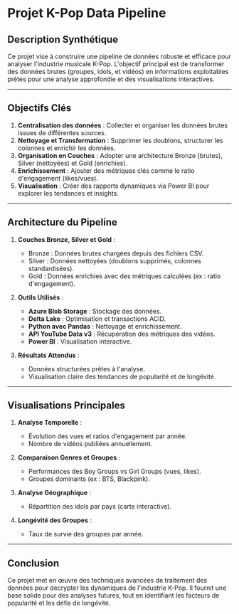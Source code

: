 # **Projet K-Pop Data Pipeline**

## **Description Synthétique**

Ce projet vise à construire une pipeline de données robuste et efficace pour analyser l'industrie musicale K-Pop. L'objectif principal est de transformer des données brutes (groupes, idols, et vidéos) en informations exploitables prêtes pour une analyse approfondie et des visualisations interactives.

---

## **Objectifs Clés**

1. **Centralisation des données** : Collecter et organiser les données brutes issues de différentes sources.
2. **Nettoyage et Transformation** : Supprimer les doublons, structurer les colonnes et enrichir les données.
3. **Organisation en Couches** : Adopter une architecture Bronze (brutes), Silver (nettoyées) et Gold (enrichies).
4. **Enrichissement** : Ajouter des métriques clés comme le ratio d'engagement (likes/vues).
5. **Visualisation** : Créer des rapports dynamiques via Power BI pour explorer les tendances et insights.

---

## **Architecture du Pipeline**

1. **Couches Bronze, Silver et Gold** :
   - Bronze : Données brutes chargées depuis des fichiers CSV.
   - Silver : Données nettoyées (doublons supprimés, colonnes standardisées).
   - Gold : Données enrichies avec des métriques calculées (ex : ratio d'engagement).

2. **Outils Utilisés** :
   - **Azure Blob Storage** : Stockage des données.
   - **Delta Lake** : Optimisation et transactions ACID.
   - **Python avec Pandas** : Nettoyage et enrichissement.
   - **API YouTube Data v3** : Récupération des métriques des vidéos.
   - **Power BI** : Visualisation interactive.

3. **Résultats Attendus** :
   - Données structurées prêtes à l'analyse.
   - Visualisation claire des tendances de popularité et de longévité.

---

## **Visualisations Principales**

1. **Analyse Temporelle** :
   - Évolution des vues et ratios d'engagement par année.
   - Nombre de vidéos publiées annuellement.

2. **Comparaison Genres et Groupes** :
   - Performances des Boy Groups vs Girl Groups (vues, likes).
   - Groupes dominants (ex : BTS, Blackpink).

3. **Analyse Géographique** :
   - Répartition des idols par pays (carte interactive).

4. **Longévité des Groupes** :
   - Taux de survie des groupes par année.

---

## **Conclusion**

Ce projet met en œuvre des techniques avancées de traitement des données pour décrypter les dynamiques de l'industrie K-Pop. Il fournit une base solide pour des analyses futures, tout en identifiant les facteurs de popularité et les défis de longévité.

